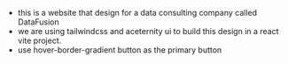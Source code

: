 - this is a website that design for a data consulting company called DataFusion
- we are using tailwindcss and aceternity ui to build this design in a react vite project.
- use hover-border-gradient button as the primary button